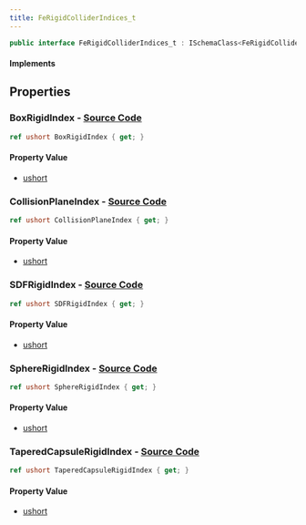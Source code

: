 ```yaml
---
title: FeRigidColliderIndices_t
---
```


```csharp
public interface FeRigidColliderIndices_t : ISchemaClass<FeRigidColliderIndices_t>, ISchemaField, ISchemaClass, INativeHandle
```

#### Implements

## Properties

### **BoxRigidIndex** - [Source Code](https://github.com/swiftly-solution/swiftlys2/blob/main/managed/src/SwiftlyS2.Generated/Schemas/Interfaces/FeRigidColliderIndices_t.cs#L20)

```csharp
ref ushort BoxRigidIndex { get; }
```

#### Property Value

- [ushort](https://learn.microsoft.com/dotnet/api/system.uint16)

### **CollisionPlaneIndex** - [Source Code](https://github.com/swiftly-solution/swiftlys2/blob/main/managed/src/SwiftlyS2.Generated/Schemas/Interfaces/FeRigidColliderIndices_t.cs#L24)

```csharp
ref ushort CollisionPlaneIndex { get; }
```

#### Property Value

- [ushort](https://learn.microsoft.com/dotnet/api/system.uint16)

### **SDFRigidIndex** - [Source Code](https://github.com/swiftly-solution/swiftlys2/blob/main/managed/src/SwiftlyS2.Generated/Schemas/Interfaces/FeRigidColliderIndices_t.cs#L22)

```csharp
ref ushort SDFRigidIndex { get; }
```

#### Property Value

- [ushort](https://learn.microsoft.com/dotnet/api/system.uint16)

### **SphereRigidIndex** - [Source Code](https://github.com/swiftly-solution/swiftlys2/blob/main/managed/src/SwiftlyS2.Generated/Schemas/Interfaces/FeRigidColliderIndices_t.cs#L18)

```csharp
ref ushort SphereRigidIndex { get; }
```

#### Property Value

- [ushort](https://learn.microsoft.com/dotnet/api/system.uint16)

### **TaperedCapsuleRigidIndex** - [Source Code](https://github.com/swiftly-solution/swiftlys2/blob/main/managed/src/SwiftlyS2.Generated/Schemas/Interfaces/FeRigidColliderIndices_t.cs#L16)

```csharp
ref ushort TaperedCapsuleRigidIndex { get; }
```

#### Property Value

- [ushort](https://learn.microsoft.com/dotnet/api/system.uint16)


